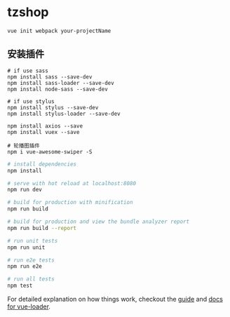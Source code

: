 # tzshop


```
vue init webpack your-projectName
```
## 安装插件
```
# if use sass
npm install sass --save-dev
npm install sass-loader --save-dev
npm install node-sass --save-dev

# if use stylus
npm install stylus --save-dev
npm install stylus-loader --save-dev

npm install axios --save
npm install vuex --save

# 轮播图插件
npm i vue-awesome-swiper -S
```

``` bash
# install dependencies
npm install

# serve with hot reload at localhost:8080
npm run dev

# build for production with minification
npm run build

# build for production and view the bundle analyzer report
npm run build --report

# run unit tests
npm run unit

# run e2e tests
npm run e2e

# run all tests
npm test
```

For detailed explanation on how things work, checkout the [guide](http://vuejs-templates.github.io/webpack/) and [docs for vue-loader](http://vuejs.github.io/vue-loader).

